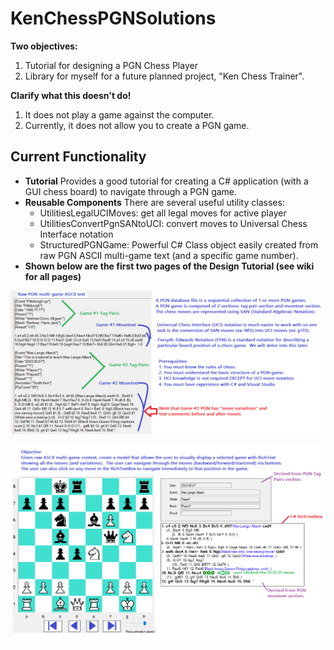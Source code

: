 # KenChessPGNSolutions
**Two objectives:**
1. Tutorial for designing a PGN Chess Player
2. Library for myself for a future planned project, "Ken Chess Trainer".

**Clarify what this doesn't do!**
1. It does not play a game against the computer.
2. Currently, it does not allow you to create a PGN game.
## Current  Functionality
- **Tutorial** Provides a good tutorial for creating a C# application (with a GUI chess board) to navigate through a PGN game.
- **Reusable Components** There are several useful utility classes:
    - UtilitiesLegalUCIMoves: get all legal moves for active player
    - UtilitiesConvertPgnSANtoUCI: convert moves to Universal Chess Interface notation
    - StructuredPGNGame: Powerful C# Class object easily created from raw PGN ASCII multi-game text (and a specific game number).
- **Shown below are the first two pages of the Design Tutorial (see wiki for all pages)**

![My Image](KenChessPGNPlayer/Images/Tutorial/DesignTutorial01Prerequisites.png)

![My Image](KenChessPGNPlayer/Images/Tutorial/DesignTutorial02Objective.png)


